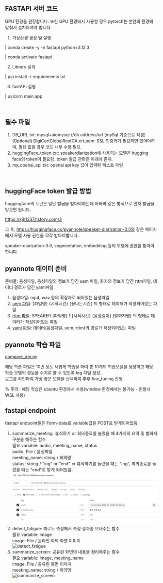 ## FASTAPI 서버 코드

GPU 환경을 권장합니다. 또한 GPU 환경에서 사용할 경우 pytorch는 본인의 환경에 맞춰서 설치하셔야 합니다.

1. 가상환경 생성 및 실행

| conda create -y -n fastapi python=3.12.3

| conda activate fastapi

2. Library 설치

| pip install -r requirements.txt

3. fastAPI 실행

| uvicorn main:app 

<br/>

## 필수 파일 
1. DB_URL.txt: mysql+aiomysql://db.address/url (mySql 기준으로 작성)<br>
(Optional) DigiCertGlobalRootCA.crt.pem: SSL 인증키가 필요하면 있어야하며, 필요 없을 경우 코드 내부 수정 필요.
2. huggingFace_token.txt: speakerdiarization에 사용되는 모델은 hugging face의 token이 필요함. token 발급 관련은 아래에 존재.
3. my_openai_api.txt: openai api key 값이 입력된 텍스트 파일

<br/>

## huggingFace token 발급 방법
huggingface의 토큰은 일단 발급을 받아야하는데 아래와 같은 방식으로 먼저 발급을 받으면 됩니다. 

https://kjh1337.tistory.com/3

그 후, https://huggingface.co/pyannote/speaker-diarization-3.0와 같은 페이지에서 모델 사용 권한을 각각 받아야합니다. 

speaker-diarization-3.0, segmentation, embedding 등의 모델에 권한을 받아야합니다. 

## pyannote 데이터 준비
준비물: 음성파일, 음성파일의 정보가 담긴 uem 파일, 화자의 정보가 담긴 rttm파일, 데이터 경로가 담긴 yaml파일

1. 음성파일: mp4, wav 등의 확장자로 되어있는 음성파일
2. [uem 파일](./AI/speakerdiarization/pyannote/train/uem/train1.uem): {파일명} <NA> {시작시간} {끝나는시간} 의 형태로 데이터가 작성되어있는 파일
3. [rttm 파일](./AI/speakerdiarization/pyannote/train/rttm/train1.rttm): SPEAKER {파일명} 1 {시작시간} {음성길이} <NA> <NA> {발화자명} <NA> <NA> 의 형태로 데이터가 작성되어있는 파일
4. [yaml 파일](./AI/speakerdiarization/pyannote/database.yml): 데이터(음성파일, uem, rttm)의 경로가 작성되어있는 파일

## pyannote 학습 파일
[compare_der.py](./AI/speakerdiarization/compare_der.py)

해당 학습 파일은 10번 정도 새롭게 학습을 하여 총 10개의 학습모델을 생성하고 해당 학습 모델의 성능을 수치로 볼 수 있도록 log 파일 생성. <br>
로그를 확인하여 가장 좋은 모델을 선택하여 추후 fine_tuning 진행

% 주의 : 해당 학습은 ubuntu 환경에서 사용(window 환경에서는 불가능 - 원할시 WSL 사용)

## fastapi endpoint
fastapi endpoint들은 Form-data로 variable값을 POST로 받게되어있음. 

1. summarize_meeting: 휴식하기 or 회의종료를 눌렀을 때 4가지의 요약 및 발화자 구분을 해주는 함수<br>
필요 variable: audio, meeting_name, status<br>
audio: File / 음성파일<br>
meeting_name: string / 회의명<br>
status: string / "ing" or "end" => 휴식하기를 눌렀을 때는 "ing", 회의종료를 눌렀을 때는 "end"로 받게 되어있음.<br>
![summarize_meeting](./sample_imgs/summarize_meeting.png)
2. detect_fatigue: 피로도 측정해서 측정 결과를 보내주는 함수<br>
필요 variable: image <br>
image: File / 온라인 회의 화면 이미지<br>
![detect_fatigue](./sample_imgs/detect_fatigue.png)
3. summarize_screen: 공유된 화면의 내용을 정리해주는 함수<br>
필요 variable: image, meeting_name<br>
image: File / 공유된 화면 이미지<br>
meeting_name: string / 회의명<br>
![summarize_screen](./sample_imgs/summarize_screen.png)
